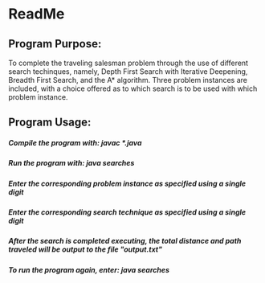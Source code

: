 # ReadMe

## Program Purpose:

To complete the traveling salesman problem through the use of different search techinques,
namely, Depth First Search with Iterative Deepening, Breadth First Search, and the A* algorithm.
Three problem instances are included, with a choice offered as to which search is to be used
with which problem instance.  

## Program Usage:

##### Compile the program with: javac *.java

##### Run the program with: java searches

##### Enter the corresponding problem instance as specified using a single digit

##### Enter the corresponding search technique as specified using a single digit

##### After the search is completed executing, the total distance and path traveled will be output to the file "output.txt"

##### To run the program again, enter: java searches